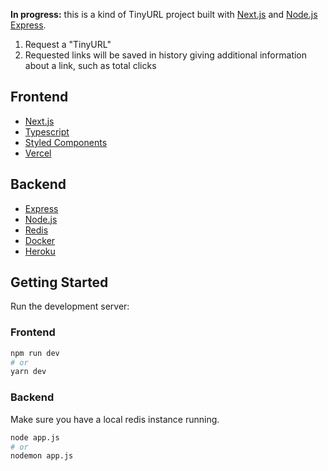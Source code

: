 **In progress:** this is a kind of TinyURL project built with [Next.js](https://nextjs.org/) and [Node.js Express](https://expressjs.com/de/).

1. Request a "TinyURL"
2. Requested links will be saved in history giving additional information about a link, such as total clicks

## Frontend
- [Next.js](https://nextjs.org/)
- [Typescript](https://www.typescriptlang.org/)
- [Styled Components](https://styled-components.com/)
- [Vercel](https://vercel.com/)

## Backend
- [Express](https://expressjs.com/de/)
- [Node.js](https://nodejs.org/en/)
- [Redis](https://redis.io/)
- [Docker](https://www.docker.com/)
- [Heroku](https://www.heroku.com/)

## Getting Started
Run the development server:

### Frontend
```bash
npm run dev
# or
yarn dev
```

### Backend
Make sure you have a local redis instance running.

```bash
node app.js
# or
nodemon app.js
```
